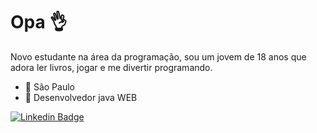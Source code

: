 # Opa 👌
Novo estudante na área da programação, sou um jovem de 18 anos que adora ler livros, jogar e me divertir programando.

- 🌈 São Paulo
- 🌈 Desenvolvedor java WEB

[![Linkedin Badge](https://img.shields.io/badge/-Wendrio%20Vale-3584cc?style=flat-square&logo=Linkedin&logoColor=white&link=https:/https://www.linkedin.com/in/wendriovale/)](https://www.linkedin.com/in/wendriovale/) 

